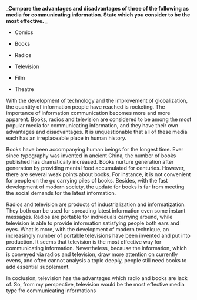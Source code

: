 **_Compare the advantages and disadvantages of three of the following as media for communicating information. State which you consider to be the most effective. _**

* Comics

* Books

* Radios

* Television

* Film

* Theatre


With the development of technology and the improvement of globalization, the quantity of information people have reached is rocketing. The importance of information communication becomes more and more apparent. Books, radios and television are considered to be among the most popular media for communicating information, and they have their own advantages and disadvantages. It is unquestionable that all of these media each has an irreplaceable place in human history.

Books have been accompanying human beings for the longest time. Ever since typography was invented in ancient China, the number of books published has dramatically increased. Books nurture generation after generation by providing mental food accumulated for centuries. However, there are several weak points about books. For instance, it is not convenient for people on the go carrying piles of books. Besides, with the fast development of modern society, the update for books is far from meeting the social demands for the latest information.

Radios and television are products of industrialization and informatization. They both can be used for spreading latest information even some instant messages. Radios are portable for individuals carrying around, while television is able to provide information satisfying people both ears and eyes. What is more, with the development of modern technique, an increasingly number of portable televisions have been invented and put into production. It seems that television is the most effective way for communicating information. Nevertheless, because the information, which is conveyed via radios and television, draw more attention on currently evens, and often cannot analysis a topic deeply, people still need books to add essential supplement.

In coclusion, television has the advantages which radio and books are lack of. So, from my perspective, television would be the most effective media type fro communicating informations

